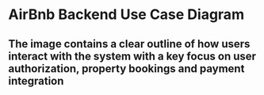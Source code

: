 # AirBnb Backend Use Case Diagram

## The image contains a clear outline of how users interact with the system with a key focus on user authorization, property bookings and payment integration